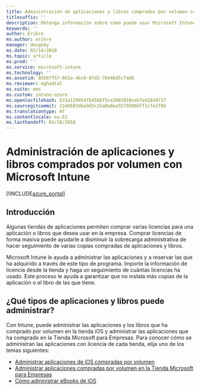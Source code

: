 ```yaml
---
title: Administración de aplicaciones y libros comprados por volumen con Microsoft Intune
titlesuffix: ''
description: Obtenga información sobre cómo puede usar Microsoft Intune para administrar y supervisar el uso de aplicaciones y libros comprados por volumen en tiendas.
keywords: ''
author: Erikre
ms.author: erikre
manager: dougeby
ms.date: 03/14/2018
ms.topic: article
ms.prod: ''
ms.service: microsoft-intune
ms.technology: ''
ms.assetid: 85b07f57-661a-4bc8-87d2-7b446d5cf4d6
ms.reviewer: mghadial
ms.suite: ems
ms.custom: intune-azure
ms.openlocfilehash: b33a129954fbd5bbf5ce3907810ceb7e42849737
ms.sourcegitcommit: 21db583d6a9d3c15a8a8ee5579309dff1cfe1f8b
ms.translationtype: HT
ms.contentlocale: es-ES
ms.lasthandoff: 03/16/2018
---
```

# <a name="manage-volume-purchased-apps-and-books-with-microsoft-intune"></a>Administración de aplicaciones y libros comprados por volumen con Microsoft Intune

[!INCLUDE[azure_portal](./includes/azure_portal.md)]

## <a name="introduction"></a>Introducción

Algunas tiendas de aplicaciones permiten comprar varias licencias para una aplicación o libros que desea usar en la empresa. Comprar licencias de forma masiva puede ayudarle a disminuir la sobrecarga administrativa de hacer seguimiento de varias copias compradas de aplicaciones y libros.

Microsoft Intune le ayuda a administrar las aplicaciones y a reservar las que ha adquirido a través de este tipo de programa. Importe la información de licencia desde la tienda y haga un seguimiento de cuántas licencias ha usado. Este proceso le ayuda a garantizar que no instala más copias de la aplicación o el libro de las que tiene.

## <a name="which-types-of-apps-and-books-can-you-manage"></a>¿Qué tipos de aplicaciones y libros puede administrar?

Con Intune, puede administrar las aplicaciones y los libros que ha comprado por volumen en la tienda iOS y administrar las aplicaciones que ha comprado en la Tienda Microsoft para Empresas. Para conocer cómo se administran las aplicaciones con licencia de cada tienda, elija uno de los temas siguientes:

- [Administrar aplicaciones de iOS compradas por volumen](vpp-apps-ios.md)
- [Administrar aplicaciones compradas por volumen en la Tienda Microsoft para Empresas](windows-store-for-business.md)
- [Cómo administrar eBooks de iOS](vpp-ebooks-ios.md)

